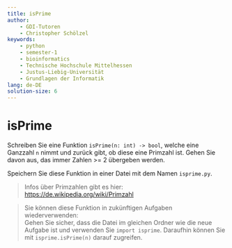 ```yaml
---
title: isPrime
author:
    - GDI-Tutoren
    - Christopher Schölzel
keywords:
    - python
    - semester-1
    - bioinformatics
    - Technische Hochschule Mittelhessen
    - Justus-Liebig-Universität
    - Grundlagen der Informatik
lang: de-DE
solution-size: 6
---
```


# isPrime

Schreiben Sie eine Funktion `isPrime(n: int) -> bool`, welche eine Ganzzahl `n` nimmt und zurück gibt, ob diese eine Primzahl ist. Gehen Sie davon aus, das immer Zahlen >= 2 übergeben werden.

Speichern Sie diese Funktion in einer Datei mit dem Namen `isprime.py`.

> Infos über Primzahlen gibt es hier: https://de.wikipedia.org/wiki/Primzahl 

> Sie können diese Funktion in zukünftigen Aufgaben wiederverwenden:\
> Gehen Sie sicher, dass die Datei im gleichen Ordner wie die neue Aufgabe ist und verwenden Sie `import isprime`.
> Daraufhin können Sie mit `isprime.isPrime(n)` darauf zugreifen.
